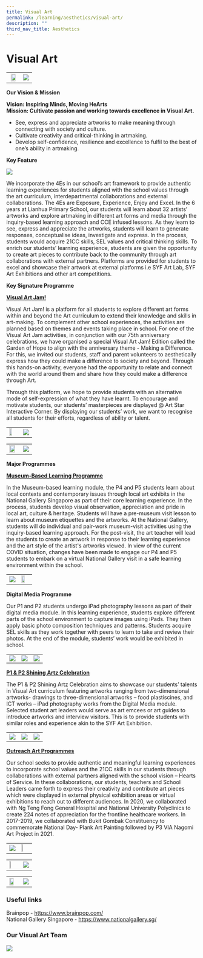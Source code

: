 ```yaml
---
title: Visual Art
permalink: /learning/aesthetics/visual-art/
description: ""
third_nav_title: Aesthetics
---
```

# **Visual Art**

|   |   |
|:---:|:---:|
| <img src="/images/Learning/Visual%20Art/Digital%20Media-%20P1%20student%20at%20Edible%20Garden.jpg" style="width:75%">  |  ![](/images/Learning/Visual%20Art/Main%20Photo%202-%20drawing%20activity%20infused%20with%20ICT%20.jpg) |

**Our Vision & Mission**

**Vision: Inspiring Minds, Moving HeArts**   
**Mission: Cultivate passion and working towards excellence in Visual Art.**

*   See, express and appreciate artworks to make meaning through connecting with society and culture.
*   Cultivate creativity and critical-thinking in artmaking.
*   Develop self-confidence, resilience and excellence to fulfil to the best of one’s ability in artmaking.

**Key Feature**

![](/images/Learning/Visual%20Art/Art%20framework.jpg)

We incorporate the 4Es in our school’s art framework to provide authentic learning experiences for students aligned with the school values through the art curriculum, interdepartmental collaborations and external collaborations. The 4Es are Exposure, Experience, Enjoy and Excel. In the 6 years at Lianhua Primary School, our students will learn about 32 artists’ artworks and explore artmaking in different art forms and media through the inquiry-based learning approach and CCE infused lessons. As they learn to see, express and appreciate the artworks, students will learn to generate responses, conceptualise ideas, investigate and express. In the process, students would acquire 21CC skills, SEL values and critical thinking skills. To enrich our students’ learning experience, students are given the opportunity to create art pieces to contribute back to the community through art collaborations with external partners. Platforms are provided for students to excel and showcase their artwork at external platforms i.e SYF Art Lab, SYF Art Exhibitions and other art competitions.

**Key Signature Programme**

**<u>Visual Art Jam!</u>**


Visual Art Jam! is a platform for all students to explore different art forms within and beyond the Art curriculum to extend their knowledge and skills in art-making. To complement other school experiences, the activities are planned based on themes and events taking place in school. For one of the Visual Art Jam activities, in conjunction with our 75th anniversary celebrations, we have organised a special Visual Art Jam! Edition called the Garden of Hope to align with the anniversary theme - Making a Difference. For this, we invited our students, staff and parent volunteers to aesthetically express how they could make a difference to society and beyond. Through this hands-on activity, everyone had the opportunity to relate and connect with the world around them and share how they could make a difference through Art.

  

Through this platform, we hope to provide students with an alternative mode of self-expression of what they have learnt. To encourage and motivate students, our students’ masterpieces are displayed @ Art Star Interactive Corner. By displaying our students’ work, we want to recognise all students for their efforts, regardless of ability or talent.

|   |   |
|---|---|
| <img src="/images/Learning/Visual%20Art/Visual%20Art%20Jam-%20International%20Friendship%20Day%20Student%20at%20work.jpg" style="width:57%"> |  ![](/images/Learning/Visual%20Art/Visual%20Art%20Jam-%20Garden%20of%20Hope%20display.jpg) |

|   |   |
|---|---|
| <img src="/images/Learning/Visual%20Art/Visual%20Art%20Jam-%20Children%20Day%20Dedication.jpg" style="width: 85%">  | ![](/images/Learning/Visual%20Art/Visual%20Art%20Jam-%20National%20Day%202021%20Design%20a%20Stamp%20%20Display.jpg)  |

**Major Programmes**

**<u>Museum-Based Learning Programme</u>**

In the Museum-based learning module, the P4 and P5 students learn about local contexts and contemporary issues through local art exhibits in the National Gallery Singapore as part of their core learning experience. In the process, students develop visual observation, appreciation and pride in local art, culture & heritage. Students will have a pre-museum visit lesson to learn about museum etiquettes and the artworks. At the National Gallery, students will do individual and pair-work museum-visit activities using the inquiry-based learning approach. For the post-visit, the art teacher will lead the students to create an artwork in response to their learning experience and the art style of the artist's artworks viewed. In view of the current COVID situation, changes have been made to engage our P4 and P5 students to embark on a virtual National Gallery visit in a safe learning environment within the school.

|   |   |
|---|---|
| ![](/images/Learning/Visual%20Art/Museum%20based%20learning%20at%20National%20Gallery%20Singapore%20Social%20Table.jpg)  |   <img src="/images/Learning/Visual%20Art/MBL%202021-%20Virtual%20National%20Gallery%20Visit.jpg" style="width: 65%">  |


**Digital Media Programme**

Our P1 and P2 students undergo iPad photography lessons as part of their digital media module. In this learning experience, students explore different parts of the school environment to capture images using iPads. They then apply basic photo composition techniques and patterns. Students acquire SEL skills as they work together with peers to learn to take and review their photos. At the end of the module, students’ work would be exhibited in school.

|   |   |   |
|:---:|:---:|:---:|
| ![](/images/Learning/Visual%20Art/Digital%20Media%20-%20P1%20Student%20at%20Science%20Garden.jpg)  | ![](/images/Learning/Visual%20Art/Student_s%20ipad%20photography%20work%20@Science%20Garden.jpg)   |  ![](/images/Learning/Visual%20Art/Digital%20Media-%20P1%20student%20at%20Edible%20Garden%20(2).jpg) |


**<u>P1 & P2 Shining Artz Celebration</u>**

The P1 & P2 Shining Artz Celebration aims to showcase our students’ talents in Visual Art curriculum featuring artworks ranging from two-dimensional artworks- drawings to three-dimensional artworks – food plastiscines, and ICT works – iPad photography works from the Digital Media module. Selected student art leaders would serve as art emcees or art guides to introduce artworks and interview visitors. This is to provide students with similar roles and experience akin to the SYF Art Exhibition.


|   |   |   |
|:---:|:---:|:---:|
| ![](/images/Learning/Visual%20Art/2019%20Shining%20Artz%20Celebrations-%20Art%20Guide%20sharing%20on%20photos.jpg)  | ![](/images/Learning/Visual%20Art/2019%20Shining%20Artz%20Celebration-%20Art%20Guides%20with%20P1%20self-portraits.jpg)   |  ![](/images/Learning/Visual%20Art/2019%20Shining%20Artz-%20Food%20plasticines%20exhibits.jpg) |

**<u>Outreach Art Programmes</u>**


Our school seeks to provide authentic and meaningful learning experiences to incorporate school values and the 21CC skills in our students through collaborations with external partners aligned with the school vision – Hearts of Service. In these collaborations, our students, teachers and School Leaders came forth to express their creativity and contribute art pieces which were displayed in external physical exhibition areas or virtual exhibitions to reach out to different audiences. In 2020, we collaborated with Ng Teng Fong General Hospital and National University Polyclinics to create 224 notes of appreciation for the frontline healthcare workers. In 2017-2019, we collaborated with Bukit Gombak Constituency to commemorate National Day- Plank Art Painting followed by P3 VIA Nagomi Art Project in 2021.


|   |   |
|---|---|
|  ![](/images/Learning/Visual%20Art/2019%20Plank%20Art%20Painting-%20Display%20opposite%20Bt%20Gombak%20MRT%20station.jpg) |  <img src="/images/Learning/Visual%20Art/2019%20Plank%20Art%20Painting-%20Group%20Photo%20Planks%20and%20LHPS%20Family.jpg" style="width: 45%">  |

|   |   |
|---|---|
| <img src="/images/Learning/Visual%20Art/Ms%20Kiew%20with%20her%20Nagomi%20artpieces.jpeg" style="width: 45%">  | ![](/images/Learning/Visual%20Art/Virtual%20Nagomi%20Art%20Workshop.jpg)  |

|   |   |
|---|---|
|  <img src="/images/Learning/Visual%20Art/Notes%20of%20Appreciation%20for%20our%20NTFGH%20Frontline%20Healthcare%20workers.jpg" style="width: 75%">  |  ![](/images/Learning/Visual%20Art/Nagomi%20Art%20-%20Mrs%20Loke%20guiding%20her%20son.jpeg)   |


### Useful links

Brainpop - <a href="https://www.brainpop.com/" target="_blank">https://www.brainpop.com/</a>    
National Gallery Singapore - <a href="https://www.nationalgallery.sg/" target="_blank">https://www.nationalgallery.sg/</a>

### Our Visual Art Team


![](/images/Learning/Visual%20Art/Visual%20Art%20Dept%20Team%20Photo.jpeg)
